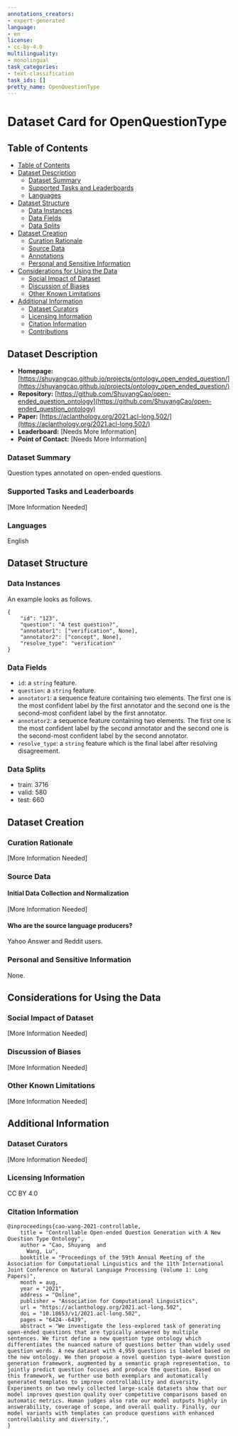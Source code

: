 ```yaml
---
annotations_creators:
- expert-generated
language:
- en
license:
- cc-by-4.0
multilinguality:
- monolingual
task_categories:
- text-classification
task_ids: []
pretty_name: OpenQuestionType
---
```



# Dataset Card for OpenQuestionType

## Table of Contents
- [Table of Contents](#table-of-contents)
- [Dataset Description](#dataset-description)
  - [Dataset Summary](#dataset-summary)
  - [Supported Tasks and Leaderboards](#supported-tasks-and-leaderboards)
  - [Languages](#languages)
- [Dataset Structure](#dataset-structure)
  - [Data Instances](#data-instances)
  - [Data Fields](#data-fields)
  - [Data Splits](#data-splits)
- [Dataset Creation](#dataset-creation)
  - [Curation Rationale](#curation-rationale)
  - [Source Data](#source-data)
  - [Annotations](#annotations)
  - [Personal and Sensitive Information](#personal-and-sensitive-information)
- [Considerations for Using the Data](#considerations-for-using-the-data)
  - [Social Impact of Dataset](#social-impact-of-dataset)
  - [Discussion of Biases](#discussion-of-biases)
  - [Other Known Limitations](#other-known-limitations)
- [Additional Information](#additional-information)
  - [Dataset Curators](#dataset-curators)
  - [Licensing Information](#licensing-information)
  - [Citation Information](#citation-information)
  - [Contributions](#contributions)

## Dataset Description

- **Homepage:** [https://shuyangcao.github.io/projects/ontology_open_ended_question/](https://shuyangcao.github.io/projects/ontology_open_ended_question/)
- **Repository:** [https://github.com/ShuyangCao/open-ended_question_ontology](https://github.com/ShuyangCao/open-ended_question_ontology)
- **Paper:** [https://aclanthology.org/2021.acl-long.502/](https://aclanthology.org/2021.acl-long.502/)
- **Leaderboard:** [Needs More Information]
- **Point of Contact:** [Needs More Information]

### Dataset Summary

Question types annotated on open-ended questions.

### Supported Tasks and Leaderboards

[More Information Needed]

### Languages

English

## Dataset Structure

### Data Instances

An example looks as follows.
```
{
    "id": "123",
    "question": "A test question?",
    "annotator1": ["verification", None],
    "annotator2": ["concept", None],
    "resolve_type": "verification"
}
```

### Data Fields

- `id`: a `string` feature.
- `question`: a `string` feature.
- `annotator1`: a sequence feature containing two elements. The first one is the most confident label by the first annotator and the second one is the second-most confident label by the first annotator.
- `annotator2`: a sequence feature containing two elements. The first one is the most confident label by the second annotator and the second one is the second-most confident label by the second annotator.
- `resolve_type`: a `string` feature which is the final label after resolving disagreement.

### Data Splits

- train: 3716
- valid: 580
- test: 660

## Dataset Creation

### Curation Rationale

[More Information Needed]

### Source Data

#### Initial Data Collection and Normalization

[More Information Needed]

#### Who are the source language producers?

Yahoo Answer and Reddit users.

### Personal and Sensitive Information

None.

## Considerations for Using the Data

### Social Impact of Dataset

[More Information Needed]

### Discussion of Biases

[More Information Needed]

### Other Known Limitations

[More Information Needed]

## Additional Information

### Dataset Curators

[More Information Needed]

### Licensing Information

CC BY 4.0

### Citation Information

```
@inproceedings{cao-wang-2021-controllable,
    title = "Controllable Open-ended Question Generation with A New Question Type Ontology",
    author = "Cao, Shuyang  and
      Wang, Lu",
    booktitle = "Proceedings of the 59th Annual Meeting of the Association for Computational Linguistics and the 11th International Joint Conference on Natural Language Processing (Volume 1: Long Papers)",
    month = aug,
    year = "2021",
    address = "Online",
    publisher = "Association for Computational Linguistics",
    url = "https://aclanthology.org/2021.acl-long.502",
    doi = "10.18653/v1/2021.acl-long.502",
    pages = "6424--6439",
    abstract = "We investigate the less-explored task of generating open-ended questions that are typically answered by multiple sentences. We first define a new question type ontology which differentiates the nuanced nature of questions better than widely used question words. A new dataset with 4,959 questions is labeled based on the new ontology. We then propose a novel question type-aware question generation framework, augmented by a semantic graph representation, to jointly predict question focuses and produce the question. Based on this framework, we further use both exemplars and automatically generated templates to improve controllability and diversity. Experiments on two newly collected large-scale datasets show that our model improves question quality over competitive comparisons based on automatic metrics. Human judges also rate our model outputs highly in answerability, coverage of scope, and overall quality. Finally, our model variants with templates can produce questions with enhanced controllability and diversity.",
}
```
